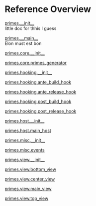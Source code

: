 
# Reference Overview

[primes.\_\_init\_\_](https://github.com/pyrustic/primes/blob/master/docs/reference/content/primes.\_\_init\_\_.md) 
<br>
 little doc for thhis
I guess

[primes.\_\_main\_\_](https://github.com/pyrustic/primes/blob/master/docs/reference/content/primes.\_\_main\_\_.md) 
<br>
 Elon must
est bon

[primes.core.\_\_init\_\_](https://github.com/pyrustic/primes/blob/master/docs/reference/content/primes.core.\_\_init\_\_.md) 
<br>
 

[primes.core.primes\_generator](https://github.com/pyrustic/primes/blob/master/docs/reference/content/primes.core.primes\_generator.md) 
<br>
 

[primes.hooking.\_\_init\_\_](https://github.com/pyrustic/primes/blob/master/docs/reference/content/primes.hooking.\_\_init\_\_.md) 
<br>
 

[primes.hooking.ante\_build\_hook](https://github.com/pyrustic/primes/blob/master/docs/reference/content/primes.hooking.ante\_build\_hook.md) 
<br>
 

[primes.hooking.ante\_release\_hook](https://github.com/pyrustic/primes/blob/master/docs/reference/content/primes.hooking.ante\_release\_hook.md) 
<br>
 

[primes.hooking.post\_build\_hook](https://github.com/pyrustic/primes/blob/master/docs/reference/content/primes.hooking.post\_build\_hook.md) 
<br>
 

[primes.hooking.post\_release\_hook](https://github.com/pyrustic/primes/blob/master/docs/reference/content/primes.hooking.post\_release\_hook.md) 
<br>
 

[primes.host.\_\_init\_\_](https://github.com/pyrustic/primes/blob/master/docs/reference/content/primes.host.\_\_init\_\_.md) 
<br>
 

[primes.host.main\_host](https://github.com/pyrustic/primes/blob/master/docs/reference/content/primes.host.main\_host.md) 
<br>
 

[primes.misc.\_\_init\_\_](https://github.com/pyrustic/primes/blob/master/docs/reference/content/primes.misc.\_\_init\_\_.md) 
<br>
 

[primes.misc.events](https://github.com/pyrustic/primes/blob/master/docs/reference/content/primes.misc.events.md) 
<br>
 

[primes.view.\_\_init\_\_](https://github.com/pyrustic/primes/blob/master/docs/reference/content/primes.view.\_\_init\_\_.md) 
<br>
 

[primes.view.bottom\_view](https://github.com/pyrustic/primes/blob/master/docs/reference/content/primes.view.bottom\_view.md) 
<br>
 

[primes.view.center\_view](https://github.com/pyrustic/primes/blob/master/docs/reference/content/primes.view.center\_view.md) 
<br>
 

[primes.view.main\_view](https://github.com/pyrustic/primes/blob/master/docs/reference/content/primes.view.main\_view.md) 
<br>
 

[primes.view.top\_view](https://github.com/pyrustic/primes/blob/master/docs/reference/content/primes.view.top\_view.md) 
<br>
 
